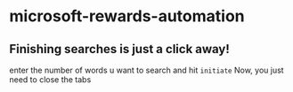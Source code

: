 # microsoft-rewards-automation
## Finishing searches is just a click away!

enter the number of words u want to search and hit ```initiate```
Now, you just need to close the tabs
